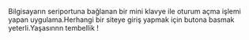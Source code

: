 Bilgisayarın seriportuna bağlanan bir mini klavye ile oturum açma işlemi yapan uygulama.Herhangi bir siteye giriş yapmak için butona basmak yeterli.Yaşasınnn tembellik !
